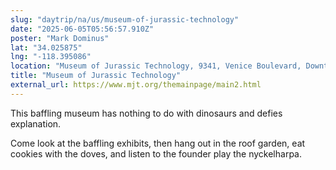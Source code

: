 ```yaml
---
slug: "daytrip/na/us/museum-of-jurassic-technology"
date: "2025-06-05T05:56:57.910Z"
poster: "Mark Dominus"
lat: "34.025875"
lng: "-118.395086"
location: "Museum of Jurassic Technology, 9341, Venice Boulevard, Downtown Culver City, Culver City, Los Angeles County, California, 90232, United States"
title: "Museum of Jurassic Technology"
external_url: https://www.mjt.org/themainpage/main2.html
---
```

This baffling museum has nothing to do with dinosaurs and defies explanation.

Come look at the baffling exhibits, then hang out in the roof garden, eat cookies with the doves, and listen to the founder play the nyckelharpa.

